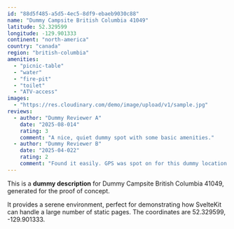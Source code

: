 ```yaml
---
id: "88d5f485-a5d5-4ec5-8df9-ebaeb9030c88"
name: "Dummy Campsite British Columbia 41049"
latitude: 52.329599
longitude: -129.901333
continent: "north-america"
country: "canada"
region: "british-columbia"
amenities:
  - "picnic-table"
  - "water"
  - "fire-pit"
  - "toilet"
  - "ATV-access"
images:
  - "https://res.cloudinary.com/demo/image/upload/v1/sample.jpg"
reviews:
  - author: "Dummy Reviewer A"
    date: "2025-08-014"
    rating: 3
    comment: "A nice, quiet dummy spot with some basic amenities."
  - author: "Dummy Reviewer B"
    date: "2025-04-022"
    rating: 2
    comment: "Found it easily. GPS was spot on for this dummy location."
---
```


This is a **dummy description** for Dummy Campsite British Columbia 41049, generated for the proof of concept.

It provides a serene environment, perfect for demonstrating how SvelteKit can handle a large number of static pages. The coordinates are 52.329599, -129.901333.
